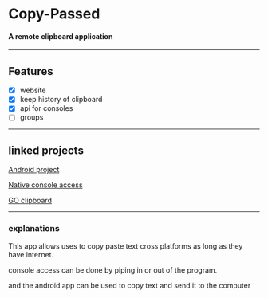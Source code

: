 # Copy-Passed
#### A remote clipboard application

---

## Features 
- [x] website
- [x] keep history of clipboard
- [x] api for consoles
- [ ] groups

---

## linked projects
[Android project](https://github.com/ocular-data/copy-passed-android)

[Native console access](https://github.com/ocular-data/copy-passed-terminalAccess)

[GO clipboard](https://github.com/ocular-data/copy-passed-go)

---

### explanations
This app allows uses to copy paste text cross
platforms as long as they have internet.

console access can be done by piping in or 
out of the program.

and the android app can be used to copy text and 
send it to the computer